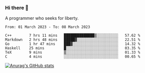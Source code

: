 ### Hi there 👋

<!--
**shejialuo/shejialuo** is a ✨ _special_ ✨ repository because its `README.md` (this file) appears on your GitHub profile.

Here are some ideas to get you started:

- 🔭 I’m currently working on ...
- 🌱 I’m currently learning ...
- 👯 I’m looking to collaborate on ...
- 🤔 I’m looking for help with ...
- 💬 Ask me about ...
- 📫 How to reach me: ...
- 😄 Pronouns: ...
- ⚡ Fun fact: ...
-->

A programmer who seeks for liberty.

<!--START_SECTION:waka-->

```text
From: 01 March 2023 - To: 08 March 2023

C++        7 hrs 11 mins   ██████████████▒░░░░░░░░░░   57.62 %
Markdown   2 hrs 48 mins   █████▓░░░░░░░░░░░░░░░░░░░   22.51 %
Go         1 hr 47 mins    ███▓░░░░░░░░░░░░░░░░░░░░░   14.32 %
Haskell    25 mins         █░░░░░░░░░░░░░░░░░░░░░░░░   03.35 %
TeX        9 mins          ▒░░░░░░░░░░░░░░░░░░░░░░░░   01.33 %
C          4 mins          ░░░░░░░░░░░░░░░░░░░░░░░░░   00.65 %
```

<!--END_SECTION:waka-->

[![Anurag's GitHub stats](https://github-readme-stats.vercel.app/api?username=shejialuo&show_icons=true&theme=dracula)](https://github.com/anuraghazra/github-readme-stats)
